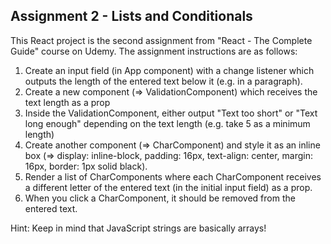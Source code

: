  ## Assignment 2 - Lists and Conditionals

 This React project is the second assignment from "React - The Complete Guide" course on Udemy. The assignment instructions are as follows: 
 
 <ol>
  <li>Create an input field (in App component) with a change listener which outputs the length of the entered text below it (e.g. in a paragraph).</li>
  <li>Create a new component (=> ValidationComponent) which receives the text length as a prop</li>
  <li>Inside the ValidationComponent, either output "Text too short" or "Text long enough" depending on the text length (e.g. take 5 as a minimum length)</li>
  <li>Create another component (=> CharComponent) and style it as an inline box (=> display: inline-block, padding: 16px, text-align: center, margin: 16px, border: 1px solid black).</li>
  <li>Render a list of CharComponents where each CharComponent receives a different letter of the entered text (in the initial input field) as a prop.</li>
  <li>When you click a CharComponent, it should be removed from the entered text.</li>
</ol>
<p>Hint: Keep in mind that JavaScript strings are basically arrays!</p>